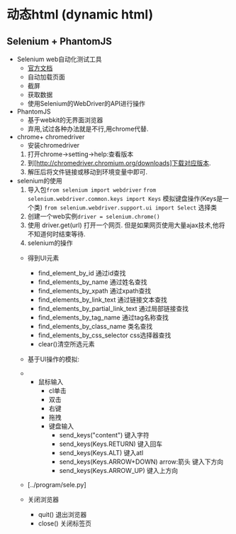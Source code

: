 # 动态html (dynamic html)
## Selenium + PhantomJS
- Selenium web自动化测试工具
  - [官方文档](https://www.seleniumhq.org/)
  - 自动加载页面
  - 截屏
  - 获取数据
  - 使用Selenium的WebDriver的API进行操作
- PhantomJS
  - 基于webkit的无界面浏览器
  - 弃用,试过各种办法就是不行,用chrome代替.
- chrome+ chromedriver
   - 安装chromedriver
    1. 打开chrome->setting->help:查看版本
    2. 到[http://chromedriver.chromium.org/downloads]下载对应版本.
    3. 解压后将文件链接或移动到环境变量中即可.
- selenium的使用
  1. 导入包```from selenium import webdriver```
          ```from selenium.webdriver.common.keys import Keys```
          模拟键盘操作(Keys是一个类)
          ```from selenium.webdriver.support.ui import Select```
          选择类
  2. 创建一个web实例```driver = selenium.chrome()```
  3. 使用 driver.get(url) 打开一个网页. 但是如果网页使用大量ajax技术,他将不知道何时结束等待.
  4. selenium的操作
    - 得到UI元素
      - find_element_by_id 通过id查找
      - find_elements_by_name 通过姓名查找
      - find_elements_by_xpath 通过xpath查找
      - find_elements_by_link_text 通过链接文本查找
      - find_elements_by_partial_link_text 通过局部链接查找
      - find_elements_by_tag_name 通过tag名称查找
      - find_elements_by_class_name 类名查找
      - find_elements_by_css_selector css选择器查找
      - clear()清空所选元素

    - 基于UI操作的模拟:
    -
      - 鼠标输入
        - cl单击
        - 双击
        - 右键
        - 拖拽
        - 键盘输入
          - send_keys("content") 键入字符
          - send_keys(Keys.RETURN) 键入回车
          - send_keys(Keys.ALT) 键入atl
          - send_keys(Keys.ARROW+DOWN) arrow:箭头 键入下方向
          - send_keys(Keys.ARROW_UP) 键入上方向
     - [../program/sele.py]
    - 关闭浏览器
      - quit() 退出浏览器
      - close() 关闭标签页

